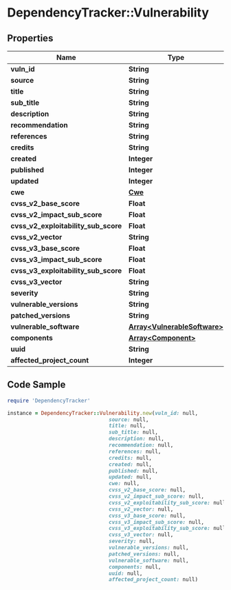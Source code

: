 # DependencyTracker::Vulnerability

## Properties

Name | Type | Description | Notes
------------ | ------------- | ------------- | -------------
**vuln_id** | **String** |  | [optional] 
**source** | **String** |  | [optional] 
**title** | **String** |  | [optional] 
**sub_title** | **String** |  | [optional] 
**description** | **String** |  | [optional] 
**recommendation** | **String** |  | [optional] 
**references** | **String** |  | [optional] 
**credits** | **String** |  | [optional] 
**created** | **Integer** |  | [optional] 
**published** | **Integer** |  | [optional] 
**updated** | **Integer** |  | [optional] 
**cwe** | [**Cwe**](Cwe.md) |  | [optional] 
**cvss_v2_base_score** | **Float** |  | [optional] 
**cvss_v2_impact_sub_score** | **Float** |  | [optional] 
**cvss_v2_exploitability_sub_score** | **Float** |  | [optional] 
**cvss_v2_vector** | **String** |  | [optional] 
**cvss_v3_base_score** | **Float** |  | [optional] 
**cvss_v3_impact_sub_score** | **Float** |  | [optional] 
**cvss_v3_exploitability_sub_score** | **Float** |  | [optional] 
**cvss_v3_vector** | **String** |  | [optional] 
**severity** | **String** |  | [optional] 
**vulnerable_versions** | **String** |  | [optional] 
**patched_versions** | **String** |  | [optional] 
**vulnerable_software** | [**Array&lt;VulnerableSoftware&gt;**](VulnerableSoftware.md) |  | [optional] 
**components** | [**Array&lt;Component&gt;**](Component.md) |  | [optional] 
**uuid** | **String** |  | 
**affected_project_count** | **Integer** |  | [optional] 

## Code Sample

```ruby
require 'DependencyTracker'

instance = DependencyTracker::Vulnerability.new(vuln_id: null,
                                 source: null,
                                 title: null,
                                 sub_title: null,
                                 description: null,
                                 recommendation: null,
                                 references: null,
                                 credits: null,
                                 created: null,
                                 published: null,
                                 updated: null,
                                 cwe: null,
                                 cvss_v2_base_score: null,
                                 cvss_v2_impact_sub_score: null,
                                 cvss_v2_exploitability_sub_score: null,
                                 cvss_v2_vector: null,
                                 cvss_v3_base_score: null,
                                 cvss_v3_impact_sub_score: null,
                                 cvss_v3_exploitability_sub_score: null,
                                 cvss_v3_vector: null,
                                 severity: null,
                                 vulnerable_versions: null,
                                 patched_versions: null,
                                 vulnerable_software: null,
                                 components: null,
                                 uuid: null,
                                 affected_project_count: null)
```


